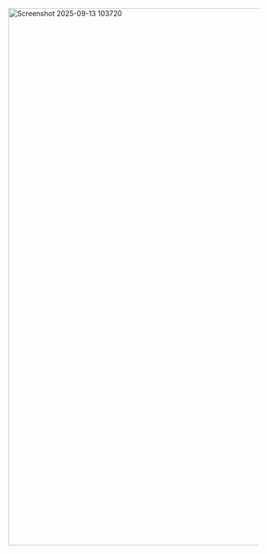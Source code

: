 
<img width="1920" height="1080" alt="Screenshot 2025-09-13 103720" src="https://github.com/user-attachments/assets/5ee1fa37-75c3-4c66-b395-11f8acf8c03b" />
